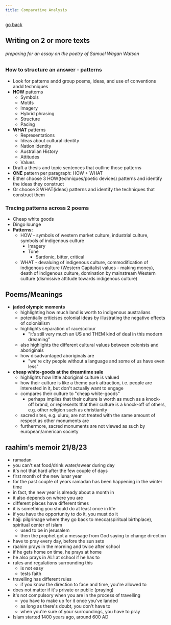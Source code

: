 ```yaml
---
title: Comparative Analysis
---
```


[go back](11Subjects/11Chemistry.md)

## Writing on 2 or more texts
###### preparing for an essay on the poetry of Samuel Wagan Watson

### How to structure an answer - patterns
- Look for patterns andd group poems, ideas, and use of conventions andd techniques
- **HOW** patterns
	- Symbols
	- Motifs
	- Imagery
	- Hybrid phrasing
	- Structure
	- Pacing
- **WHAT** patterns
	- Representations
	- Ideas about cultural identity
	- Nation identity
	- Australian History
	- Attitudes
	- Values
- Draft a thesis and topic sentences that outline those patterns
- **ONE** pattern per paragraph: HOW + WHAT
- Either choose 3 HOW(techniques/poetic devices) patterns and identify the ideas they construct
- Or choose 3 WHAT(ideas) patterns and identify the techniques that construct them

### Tracing patterns across 2 poems
- Cheap white goods
- Dingo lounge
- **Patterns:**
	- HOW - symbols of western market culture, industrial culture, symbols of indigenous culture
		- Imagery
		- Tone
			- Sardonic, bitter, critical
	- WHAT - devaluing of indigenous culture, commodification of indigenous culture (Western Capitalist values - making money), death of indigenous culture, domination by mainstream Western culture (dismissive attitude towards indigenous culture)

## Poems/Meanings
- **jaded olympic moments**
	- highlighting how much land is worth to indigenous australians
	- potentially criticises colonial ideas by illustrating the negative effects of colonialism
	- highlights separation of race/colour
		- "it’s still very much an US and THEM kind of deal in this modern dreaming"
	- also highlights the different cultural values between colonists and aboriginals
	- how disadvantaged aboriginals are
		- "we're city people without a language and some of us have even less"
- **cheap white-goods at the dreamtime sale**
	- highlights how little aboriginal culture is valued
	- how their culture is like a theme park attraction, i.e. people are interested in it, but don't actually want to engage
	- compares their culture to "cheap white-goods"
		- perhaps implies that their culture is worth as much as a knock-off brand, or represents that their culture is a knock-off of others, e.g. other religion such as christianity
	- sacred sites, e.g. uluru, are not treated with the same amount of respect as other monuments are 
	- furthermore, sacred monuments are not viewed as such by european/american society

## raahim's memoir 21/8/23
- ramadan
- you can't eat food/drink water/swear during day
- it's not that hard after the few couple of days
- first month of the new lunar year
- for the past couple of years ramadan has been happening in the winter time
- in fact, the new year is already about a month in
- it also depends on where you are
- different places have different times
- it is something you should do at least once in life
- if you have the opportunity to do it, you must do it
- hajj: pilgrimage where they go back to mecca(spiritual birthplace), spiritual center of islam
	- used to be in jerusalem
	- then the prophet got a message from God saying to change direction
- have to pray every day, before the sun sets
- raahim prays in the morning and twice after school
- if he gets home on time, he prays at home
- he also prays in AL1 at school if he has to
- rules and regulations surrounding this
	- is not easy
	- tests faith
- travelling has different rules
	- if you know the direction to face and time, you're allowed to
- does not matter if it's private or public (praying)
- it's not compulsory when you are in the process of travelling
	- you have to make up for it once you've landed
	- as long as there's doubt, you don't have to
	- when you're sure of your surroundings, you have to pray
- Islam started 1400 years ago, around 600 AD